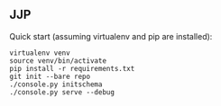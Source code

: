 
JJP
---

Quick start (assuming virtualenv and pip are installed):

    virtualenv venv
    source venv/bin/activate
    pip install -r requirements.txt
    git init --bare repo
    ./console.py initschema
    ./console.py serve --debug
